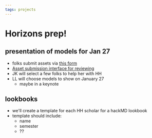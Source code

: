 ```yaml
---
tags: projects
---
```

# Horizons prep!

## presentation of models for Jan 27
* folks submit assets via [this form](https://airtable.com/shrSJSafyU1W2Sdnl)
* [Asset submission interface for reviewing](https://airtable.com/appv2M9n4bB9jMUsn/pag2bql53P2DWZad0)
* JK will select a few folks to help her with HH
* LL will choose models to show on January 27
    * maybe in a keynote

## lookbooks
* we'll create a template for each HH scholar for a hackMD lookbook
* template should include:
    * name
    * semester
    * ??